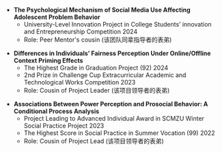 - <strong>The Psychological Mechanism of Social Media Use Affecting Adolescent Problem Behavior</strong>
  - University-Level Innovation Project in College Students’ innovation and Entrepreneurship Competition 2024
  - Role: Peer Mentor's cousin (该团队同辈指导者的表弟)
  
<p>

- <strong>Differences in Individuals’ Fairness Perception Under Online/Offline Context Priming Effects</strong>
  - The Highest Grade in Graduation Project (92) 2024
  - 2nd Prize in Challenge Cup Extracurricular Academic and Technological Works Competition 2023
  - Role: Cousin of Project Leader (该项目领导者的表弟)
  
<p>

- <strong>Associations Between Power Perception and Prosocial Behavior: A Conditional Process Analysis</strong>
  - Project Leading to Advanced Individual Award in SCMZU Winter Social Practice Project 2023
  - The Highest Score in Social Practice in Summer Vocation (99) 2022
  - Role: Cousin of Project Lead (该项目领导者的表弟)